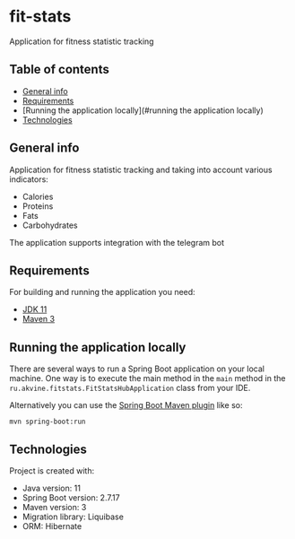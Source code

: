 # fit-stats
Application for fitness statistic tracking

## Table of contents
* [General info](#general-info)
* [Requirements](#requirements)
* [Running the application locally](#running the application locally)
* [Technologies](#technologies)

## General info
Application for fitness statistic tracking and taking into account various indicators:

* Calories
* Proteins
* Fats
* Carbohydrates

The application supports integration with the telegram bot

## Requirements
For building and running the application you need:
- [JDK 11](https://www.oracle.com/java/technologies/downloads/#java11-linux)
- [Maven 3](https://maven.apache.org)

## Running the application locally
There are several ways to run a Spring Boot application on your local machine. One way is to execute the main method in the `main` method
in the `ru.akvine.fitstats.FitStatsHubApplication` class from your IDE.

Alternatively you can use the [Spring Boot Maven plugin](https://docs.spring.io/spring-boot/docs/current/reference/html/build-tool-plugins-maven-plugin.html) like so:

```shell
mvn spring-boot:run
```

## Technologies
Project is created with:
* Java version: 11
* Spring Boot version: 2.7.17
* Maven version: 3
* Migration library: Liquibase
* ORM: Hibernate